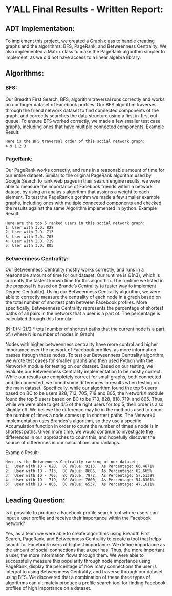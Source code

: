 # Y’ALL Final Results - Written Report:

## ADT Implementation:

To implement this project, we created a Graph class to handle creating graphs and the algorithms: BFS, PageRank, and Betweenness Centrality. We also implemented a Matrix class to make the PageRank algorithm simpler to implement, as we did not have access to a linear algebra library. 

## Algorithms:

### BFS:
Our Breadth First Search, BFS, algorithm traversal runs correctly and works on our larger dataset of Facebook profiles. Our BFS algorithm traverses through the friend network dataset to find connected components of the graph, and correctly searches the data structure using a first in-first out queue. To ensure BFS worked correctly, we made a few smaller test case graphs, including ones that have multiple connected components. 
Example Result:
```
Here is the BFS traversal order of this social network graph: 
4 9 1 2 3 

```
### PageRank: 
Our PageRank works correctly, and runs in a reasonable amount of time for our entire dataset. Similar to the original PageRank algorithm used by Google Search to rank web pages in their search engine results, we were able to measure the importance of Facebook friends within a network dataset by using an analysis algorithm that assigns a weight to each element. To test the PageRank algorithm we made a few smaller example graphs, including ones with multiple connected components and checked the results against the same Algorithm implemented in python. 
Example Result:
```
Here are the top 5 ranked users in this social network graph:
1: User with I.D. 828
2: User with I.D. 713
3: User with I.D. 705
4: User with I.D. 719
5: User with I.D. 805
```

### Betweenness Centrality:
Our Betweenness Centrality mostly works correctly, and runs in a reasonable amount of time for our dataset. Our runtime is Ө(n3), which is currently the fastest known time for this algorithm. The runtime we listed in the proposal is based on Brande’s Centrality (a faster way to implement Degree Centrality). Using our Betweenness Centrality algorithm, we were able to correctly measure the centrality of each node in a graph based on the total number of shortest path between Facebook profiles. More specifically, Betweenness Centrality represents the percentage of shortest paths of all pairs in the network that a user is a part of. The percentage is calculated through this formula:

(N-1)(N-2)/2 * total number of shortest paths that the current node is a part of.
(where N is number of nodes in Graph)

Nodes with higher betweenness centrality have more control and higher importance over the network of Facebook profiles, as more information passes through those nodes. To test our Betweenness Centrality algorithm, we wrote test cases for smaller graphs and then used Python with the NetworkX module for testing on our dataset.
Based on our testing, we evaluate our Betweenness Centrality implementation to be mostly correct. While our results are completely correct for small graphs, both connected and disconnected, we found some differences in results when testing on the main dataset. Specifically, while our algorithm found the top 5 users based on BC to be users 828, 713, 705, 719 and 805, the NetworkX module found the top 5 users based on BC to be 713, 828, 818, 719, and 805. Thus, while we were able to get 4/5 of the right users for top 5, their order is also slightly off. We believe the difference may lie in the methods used to count the number of times a node comes up in shortest paths. The NetworkX implementation uses Brandes's algorithm, so they use a specific Accumulation function in order to count the number of times a node is in shortest paths. Given more time, we would continue to investigate the differences in our approaches to count this, and hopefully discover the source of differences in our calculations and rankings.

Example Result:
```
Here is the Betweenness Centrality ranking of our dataset:
1:  User with ID - 828,  BC Value: 9213,  As Percentage: 66.4671%
2:  User with ID - 713,  BC Value: 8686,  As Percentage: 62.665%
3:  User with ID - 705,  BC Value: 7972,  As Percentage: 57.5139%
4:  User with ID - 719,  BC Value: 7600,  As Percentage: 54.8301%
5:  User with ID - 805,  BC Value: 6537,  As Percentage: 47.1611%

```
	
## Leading Question:

Is it possible to produce a Facebook profile search tool where users can input a user profile and receive their importance within the Facebook network? 

Yes, as a team we were able to create algorithms using Breadth First Search, PageRank, and Betweenness Centrality to create a tool that helps search for Facebook users of highest importance. We define importance as the amount of social connections that a user has. Thus, the more important a user, the more information flows through them. We were able to successfully measure this popularity through node importance using PageRank, display the percentage of how many connections the user is integral to using Betweenness Centrality, and traverse through our dataset using BFS. We discovered that a combination of these three types of algorithms can ultimately produce a profile search tool for finding Facebook profiles of high importance on a dataset.
